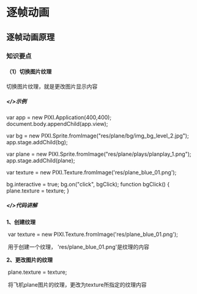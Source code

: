 # 逐帧动画

## 逐帧动画原理

### 知识要点

#### （1）**切换图片纹理**

切换图片纹理，就是更改图片显示内容    

##### </>示例

var app = new PIXI.Application(400,400);
document.body.appendChild(app.view);

var bg = new PIXI.Sprite.fromImage("res/plane/bg/img_bg_level_2.jpg");
app.stage.addChild(bg);

var plane = new PIXI.Sprite.fromImage("res/plane/plays/planplay_1.png");
app.stage.addChild(plane);

var texture = new PIXI.Texture.fromImage('res/plane_blue_01.png');

bg.interactive = true;
bg.on("click", bgClick);
function bgClick() {
​    plane.texture = texture;
}

##### </>代码讲解

**1、创建纹理**    

​      var texture = new PIXI.Texture.fromImage('res/plane_blue_01.png');    

​      用于创建一个纹理， 'res/plane_blue_01.png'是纹理的内容    


   

**2、更改图片的纹理**    

​     plane.texture = texture;    

​     将飞机plane图片的纹理，更改为texture所指定的纹理内容   